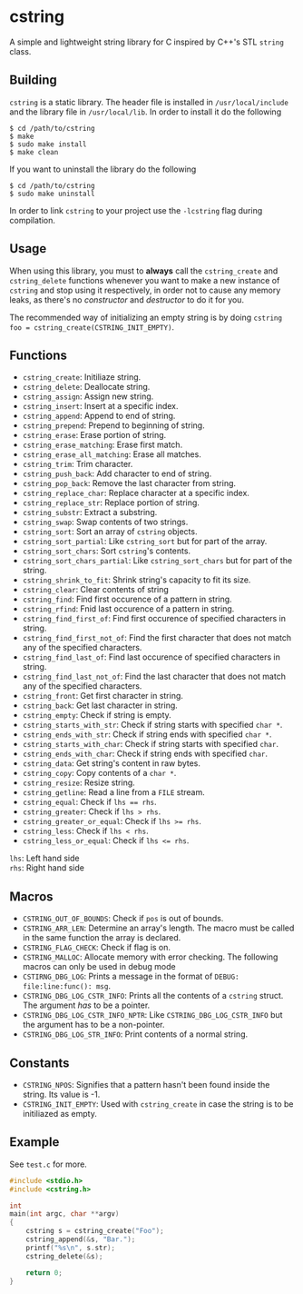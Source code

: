 # cstring

A simple and lightweight string library for C inspired by C++'s STL `string` class.

## Building

`cstring` is a static library. The header file is installed in `/usr/local/include` and
the library file in `/usr/local/lib`. In order to install it do the following

```shell
$ cd /path/to/cstring
$ make
$ sudo make install
$ make clean
```

If you want to uninstall the library do the following

```shell
$ cd /path/to/cstring
$ sudo make uninstall
```

In order to link `cstring` to your project use the `-lcstring` flag during compilation.

## Usage

When using this library, you must to **always** call the `cstring_create` and `cstring_delete` 
functions whenever you want to make a new instance of `cstring` and stop using it respectively,
in order not to cause any memory leaks, as there's no *constructor* and *destructor* to do it for you.  

The recommended way of initializing an empty string is by doing `cstring foo = cstring_create(CSTRING_INIT_EMPTY)`.

## Functions

* `cstring_create`: Initiliaze string.
* `cstring_delete`: Deallocate string.
* `cstring_assign`: Assign new string.
* `cstring_insert`: Insert at a specific index.
* `cstring_append`: Append to end of string.
* `cstring_prepend`: Prepend to beginning of string.
* `cstring_erase`: Erase portion of string.
* `cstring_erase_matching`: Erase first match.
* `cstring_erase_all_matching`: Erase all matches.
* `cstring_trim`: Trim character.
* `cstring_push_back`: Add character to end of string.
* `cstring_pop_back`: Remove the last character from string.
* `cstring_replace_char`: Replace character at a specific index.
* `cstring_replace_str`: Replace portion of string.
* `cstring_substr`: Extract a substring.
* `cstring_swap`: Swap contents of two strings.
* `cstring_sort`: Sort an array of `cstring` objects.
* `cstring_sort_partial`: Like `cstring_sort` but for part of the array.
* `cstring_sort_chars`: Sort `cstring`'s contents.
* `cstring_sort_chars_partial`: Like `cstring_sort_chars` but for part of the string.
* `cstring_shrink_to_fit`: Shrink string's capacity to fit its size.
* `cstring_clear`: Clear contents of string
* `cstring_find`: Find first occurence of a pattern in string.
* `cstring_rfind`: Fnid last occurence of a pattern in string.
* `cstring_find_first_of`: Find first occurence of specified characters in string.
* `cstring_find_first_not_of`: Find the first character that does not match any of the specified characters.
* `cstring_find_last_of`: Find last occurence of specified characters in string.
* `cstring_find_last_not_of`: Find the last character that does not match any of the specified characters.
* `cstring_front`: Get first character in string.
* `cstring_back`: Get last character in string.
* `cstring_empty`: Check if string is empty.
* `cstring_starts_with_str`: Check if string starts with specified `char *`.
* `cstring_ends_with_str`: Check if string ends with specified `char *`.
* `cstring_starts_with_char`: Check if string starts with specified `char`.
* `cstring_ends_with_char`: Check if string ends with specified `char`.
* `cstring_data`: Get string's content in raw bytes.
* `cstring_copy`: Copy contents of a `char *`.
* `cstring_resize`: Resize string.
* `cstring_getline`: Read a line from a `FILE` stream.
* `cstring_equal`: Check if `lhs == rhs`.
* `cstring_greater`: Check if `lhs > rhs`.
* `cstring_greater_or_equal`: Check if `lhs >= rhs`.
* `cstring_less`: Check if `lhs < rhs`.
* `cstring_less_or_equal`: Check if `lhs <= rhs`.

`lhs`: Left hand side  
`rhs`: Right hand side

## Macros

* `CSTRING_OUT_OF_BOUNDS`: Check if `pos` is out of bounds.
* `CSTRING_ARR_LEN`: Determine an array's length. The macro must be called in the same function the array is declared.
* `CSTRING_FLAG_CHECK`: Check if flag is on.
* `CSTRING_MALLOC`: Allocate memory with error checking.
The following macros can only be used in debug mode
* `CSTIRNG_DBG_LOG`: Prints a message in the format of `DEBUG: file:line:func(): msg`.
* `CSTRING_DBG_LOG_CSTR_INFO`: Prints all the contents of a `cstring` struct. The argument *has* to be a pointer.
* `CSTRING_DBG_LOG_CSTR_INFO_NPTR`: Like `CSTRING_DBG_LOG_CSTR_INFO` but the argument has to be a non-pointer.
* `CSTRING_DBG_LOG_STR_INFO`: Print contents of a normal string.

## Constants

* `CSTRING_NPOS`: Signifies that a pattern hasn't been found inside the string. Its value is -1.
* `CSTRING_INIT_EMPTY`: Used with `cstring_create` in case the string is to be initiliazed as empty.

## Example

See `test.c` for more.

```c
#include <stdio.h>
#include <cstring.h>

int
main(int argc, char **argv)
{
    cstring s = cstring_create("Foo");
    cstring_append(&s, "Bar.");
    printf("%s\n", s.str);
    cstring_delete(&s);

    return 0;
}
```
